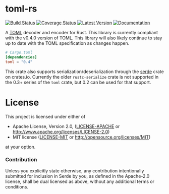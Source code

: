 # toml-rs

[![Build Status](https://travis-ci.org/alexcrichton/toml-rs.svg?branch=master)](https://travis-ci.org/alexcrichton/toml-rs)
[![Coverage Status](https://coveralls.io/repos/alexcrichton/toml-rs/badge.svg?branch=master&service=github)](https://coveralls.io/github/alexcrichton/toml-rs?branch=master)
[![Latest Version](https://img.shields.io/crates/v/toml.svg)](https://crates.io/crates/toml)
[![Documentation](https://docs.rs/toml/badge.svg)](https://docs.rs/toml)

A [TOML][toml] decoder and encoder for Rust. This library is currently compliant
with the v0.4.0 version of TOML. This library will also likely continue to stay
up to date with the TOML specification as changes happen.

[toml]: https://github.com/toml-lang/toml

```toml
# Cargo.toml
[dependencies]
toml = "0.4"
```

This crate also supports serialization/deserialization through the
[serde](https://serde.rs) crate on crates.io. Currently the older `rustc-serialize`
crate is not supported in the 0.3+ series of the `toml` crate, but 0.2 can be
used for that support.

# License

This project is licensed under either of

 * Apache License, Version 2.0, ([LICENSE-APACHE](LICENSE-APACHE) or
   http://www.apache.org/licenses/LICENSE-2.0)
 * MIT license ([LICENSE-MIT](LICENSE-MIT) or
   http://opensource.org/licenses/MIT)

at your option.

### Contribution

Unless you explicitly state otherwise, any contribution intentionally submitted
for inclusion in Serde by you, as defined in the Apache-2.0 license, shall be
dual licensed as above, without any additional terms or conditions.
